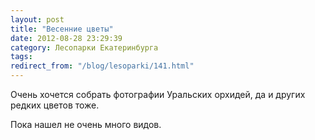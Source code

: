 ```yaml
---
layout: post
title: "Весенние цветы"
date: 2012-08-28 23:29:39
category: Лесопарки Екатеринбурга
tags:
redirect_from: "/blog/lesoparki/141.html"
---
```

Очень хочется собрать фотографии Уральских орхидей, да и других редких
цветов тоже.

Пока нашел не очень много видов.
